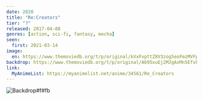 ```yaml
---
date: 2020
title: "Re:Creators"
tier: "?"
released: 2017-04-08
genres: [action, sci-fi, fantasy, mecha]
seen:
  first: 2021-03-14
image:
  en: https://www.themoviedb.org/t/p/original/kVxFvpttZ8V3zog5eoFmzMVFppy.jpg
backdrop: https://www.themoviedb.org/t/p/original/A695xuEj2MJgAxMn5EfvbbHPyBx.jpg
link:
  MyAnimeList: https://myanimelist.net/anime/34561/Re_Creators
---
```


![Backdrop#f#fb](https://www.themoviedb.org/t/p/original/4Q6eUPWDSQmws34Y1U9bZRZxjuz.jpg "Source: TMDB")
